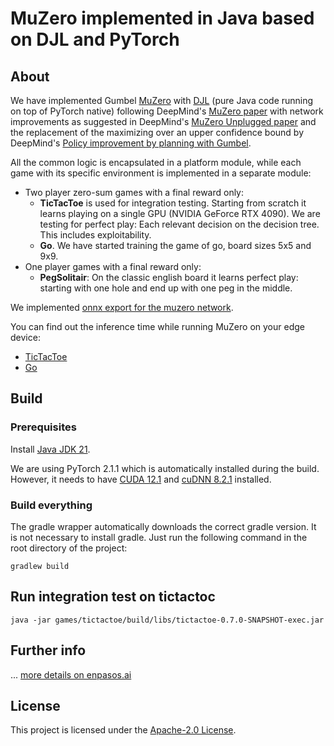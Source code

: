 # MuZero implemented in Java based on DJL and PyTorch

## About

We have implemented
Gumbel [MuZero](https://deepmind.com/blog/article/muzero-mastering-go-chess-shogi-and-atari-without-rules)
with [DJL](https://djl.ai/) (pure Java code running on top of PyTorch native) following
DeepMind's [MuZero paper](https://www.nature.com/articles/s41586-020-03051-4) with network improvements as suggested in
DeepMind's [MuZero Unplugged paper](https://arxiv.org/abs/2104.06294) and the replacement of the maximizing over an
upper confidence bound by
DeepMind's [Policy improvement by planning with Gumbel](https://openreview.net/forum?id=bERaNdoegnO).

All the common logic is encapsulated in a platform module, while each game with its specific environment is implemented
in a separate module:

* Two player zero-sum games with a final reward only:
    * **TicTacToe** is used for integration testing. Starting from scratch it learns playing on a single GPU (NVIDIA GeForce RTX 4090). We are testing for perfect play: Each relevant decision on the decision tree. This includes exploitability.
    * **Go**. We have started training the game of go, board sizes 5x5 and 9x9.
* One player games with a final reward only:
    * **PegSolitair**: On the classic english board it learns perfect play: starting with one hole and end up with one
      peg in the middle.

We implemented [onnx export for the muzero network](https://enpasos.ai/muzero/here/How#onnx).

You can find out the inference time while running MuZero on your edge device:

* [TicTacToe](https://enpasos.ai/muzero/here/TicTacToe)
* [Go](https://enpasos.ai/muzero/here/Go)


## Build



### Prerequisites

Install [Java JDK 21](https://docs.aws.amazon.com/corretto/latest/corretto-21-ug/downloads-list.html).

We are using PyTorch 2.1.1 which is automatically installed during the build.
However, it needs to have [CUDA 12.1](https://developer.nvidia.com/cuda-12-1-1-download-archive) and [cuDNN 8.2.1](https://developer.nvidia.com/rdp/cudnn-download) installed.

### Build everything

The gradle wrapper automatically downloads the correct gradle version. It is not necessary to install gradle.
Just run the following command in the root directory of the project:

```
gradlew build
```

## Run integration test on tictactoc

``` 
java -jar games/tictactoe/build/libs/tictactoe-0.7.0-SNAPSHOT-exec.jar  
```

## Further info

... [more details on enpasos.ai](https://enpasos.ai/)

## License

This project is licensed under the [Apache-2.0 License](platform/LICENSE).
